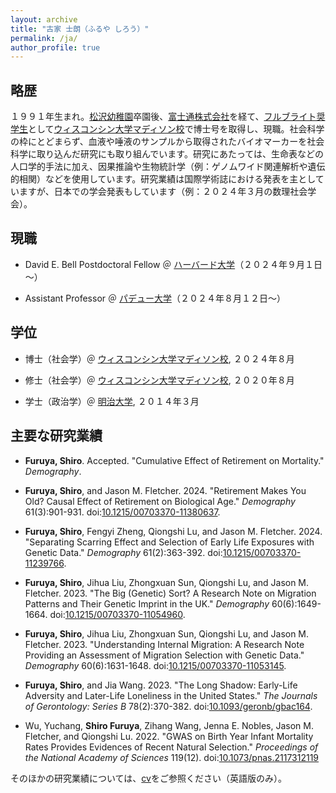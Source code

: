 ```yaml
---
layout: archive
title: "古家 士朗（ふるや しろう）"
permalink: /ja/
author_profile: true
---
```


## **略歴**
１９９１年生まれ。[松沢幼稚園](https://edu.unchusha.com/)卒園後、[富士通株式会社](https://global.fujitsu/ja-jp)を経て、[フルブライト奨学生](https://www.fulbright.jp/index.html)として[ウィスコンシン大学マディソン校](https://sociology.wisc.edu/)で博士号を取得し、現職。社会科学の枠にとどまらず、血液や唾液のサンプルから取得されたバイオマーカーを社会科学に取り込んだ研究にも取り組んでいます。研究にあたっては、生命表などの人口学的手法に加え、因果推論や生物統計学（例：ゲノムワイド関連解析や遺伝的相関）などを使用しています。研究業績は国際学術誌における発表を主としていますが、日本での学会発表もしています（例：２０２４年３月の数理社会学会）。


## **現職**


- David E. Bell Postdoctoral Fellow ＠ [ハーバード大学](https://www.hsph.harvard.edu/population-development/)（２０２４年９月１日～） 

- Assistant Professor ＠ [パデュー大学](https://www.cla.purdue.edu/academic/sociology/index.html)（２０２４年８月１２日～）

## **学位**

- 博士（社会学）＠ [ウィスコンシン大学マディソン校](https://sociology.wisc.edu/), ２０２４年８月

- 修士（社会学）＠ [ウィスコンシン大学マディソン校](https://sociology.wisc.edu/), ２０２０年８月

- 学士（政治学）＠ [明治大学](https://www.meiji.ac.jp/), ２０１４年３月

## **主要な研究業績**

- **Furuya, Shiro**. Accepted. "Cumulative Effect of Retirement on Mortality." *Demography*.

- **Furuya, Shiro**, and Jason M. Fletcher. 2024. "Retirement Makes You Old? Causal Effect of Retirement on Biological Age." *Demography* 61(3):901-931. doi:[10.1215/00703370-11380637](https://doi.org/10.1215/00703370-11380637).

- **Furuya, Shiro**, Fengyi Zheng, Qiongshi Lu, and Jason M. Fletcher. 2024. "Separating Scarring Effect and Selection of Early Life Exposures with Genetic Data." *Demography* 61(2):363-392. doi:[10.1215/00703370-11239766](https://doi.org/10.1215/00703370-11239766).

- **Furuya, Shiro**, Jihua Liu, Zhongxuan Sun, Qiongshi Lu, and Jason M. Fletcher. 2023. "The Big (Genetic) Sort? A Research Note on Migration Patterns and Their Genetic Imprint in the UK." *Demography* 60(6):1649-1664. doi:[10.1215/00703370-11054960](https://doi.org/10.1215/00703370-11054960).

- **Furuya, Shiro**, Jihua Liu, Zhongxuan Sun, Qiongshi Lu, and Jason M. Fletcher. 2023. "Understanding Internal Migration: A Research Note Providing an Assessment of Migration Selection with Genetic Data." *Demography* 60(6):1631-1648. doi:[10.1215/00703370-11053145](https://doi.org/10.1215/00703370-11053145).

- **Furuya, Shiro**, and Jia Wang. 2023. "The Long Shadow: Early-Life Adversity and Later-Life Loneliness in the United States." *The Journals of Gerontology: Series B* 78(2):370-382. doi:[10.1093/geronb/gbac164](https://doi.org/10.1093/geronb/gbac164).

- Wu, Yuchang, **Shiro Furuya**, Zihang Wang, Jenna E. Nobles, Jason M. Fletcher, and Qiongshi Lu. 2022. "GWAS on Birth Year Infant Mortality Rates Provides Evidences of Recent Natural Selection." *Proceedings of the National Academy of Sciences* 119(12). doi:[10.1073/pnas.2117312119](https://doi.org/10.1073/pnas.2117312119)

そのほかの研究業績については、[cv](https://www.dropbox.com/scl/fi/aipasxt5jrdtq0ezq6s71/vitae.pdf?rlkey=gza6mno1cvpetlapun43leupc&dl=0)をご参照ください（英語版のみ）。



